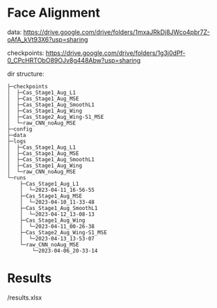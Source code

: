 # Face Alignment

data: https://drive.google.com/drive/folders/1mxaJRkDj8JWco4pbr7Z-oAfA_kVt93X6?usp=sharing

checkpoints: https://drive.google.com/drive/folders/1g3j0dPf-0_CPcHRTObO89OJv8g448Abw?usp=sharing

dir structure: 

    ├─checkpoints
    │  ├─Cas_Stage1_Aug_L1
    │  ├─Cas_Stage1_Aug_MSE
    │  ├─Cas_Stage1_Aug_SmoothL1
    │  ├─Cas_Stage1_Aug_Wing
    │  ├─Cas_Stage2_Aug_Wing-S1_MSE
    │  └─raw_CNN_noAug_MSE
    ├─config
    ├─data
    ├─logs
    │  ├─Cas_Stage1_Aug_L1
    │  ├─Cas_Stage1_Aug_MSE
    │  ├─Cas_Stage1_Aug_SmoothL1
    │  ├─Cas_Stage1_Aug_Wing
    │  └─raw_CNN_noAug_MSE
    └─runs
        ├─Cas_Stage1_Aug_L1
        │  └─2023-04-11_16-56-55
        ├─Cas_Stage1_Aug_MSE
        │  └─2023-04-10_11-33-48
        ├─Cas_Stage1_Aug_SmoothL1
        │  └─2023-04-12_13-08-13
        ├─Cas_Stage1_Aug_Wing
        │  └─2023-04-11_00-26-38
        ├─Cas_Stage2_Aug_Wing-S1_MSE
        │  └─2023-04-13_13-53-07
        └─raw_CNN_noAug_MSE
            └─2023-04-06_20-33-14

# Results
/results.xlsx